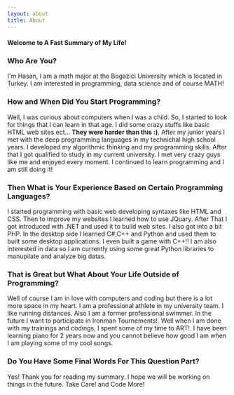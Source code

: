 ```yaml
---
layout: about
title: About
---
```


#### Welcome to A Fast Summary of My Life!

### Who Are You?

I'm Hasan, I am a math major at the Bogazici University which is located in Turkey. I am interested in programming, data science and of course MATH!

### How and When Did You Start Programming?

Well, I was curious about computers when I was a child. So, I started to look for things that I can learn in that age. I did some crazy stuffs like basic HTML web sites ect... **They were harder than this :)**. After my junior years I met with the deep programming languages in my technichal high school years. I developed my algorithmic thinking and my programming skills. After that I got qualified to study in my current university. I met very crazy guys like me and enjoyed every moment. I continued to learn programming and I am still doing it!

### Then What is Your Experience Based on Certain Programming Languages?

I started programming with basic web developing syntaxes like HTML and CSS. Then to improve my websites I learned how to use JQuary. After That I got introduced with .NET and used it to build web sites. I also got into a bit PHP. In the desktop side I learned C#,C++ and Python and used them to built some desktop applications. I even built a game with C++!! I am also interested in data so I am currently using some great Python libraries to manupilate and analyze big datas.

### That is Great but What About Your Life Outside of Programming?

Well of course I am in love with computers and coding but there is a lot more space in my heart. I am a professional athlete in my university team. I like running distances. Also I am a former professional swimmer. In the future I want to participate in Ironman Tournements!. Well when I am done with my trainings and codings, I spent some of my time to ART!. I have been learning piano for 2 years now and you cannot believe how good I am when I am playing some of my cool songs.

### Do You Have Some Final Words For This Question Part?

Yes! Thank you for reading my summary. I hope we will be working on things in the future.
Take Care! and Code More!
 



